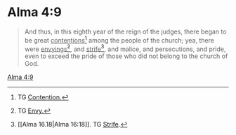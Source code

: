 # Alma 4:9

> And thus, in this eighth year of the reign of the judges, there began to be great <u>contentions</u>[^a] among the people of the church; yea, there were <u>envyings</u>[^b], and <u>strife</u>[^c], and malice, and persecutions, and pride, even to exceed the pride of those who did not belong to the church of God.

[Alma 4:9](https://www.churchofjesuschrist.org/study/scriptures/bofm/alma/4?lang=eng&id=p9#p9)


[^a]: TG [Contention.](https://www.churchofjesuschrist.org/study/scriptures/tg/contention?lang=eng)
[^b]: TG [Envy.](https://www.churchofjesuschrist.org/study/scriptures/tg/envy?lang=eng)
[^c]: [[Alma 16.18|Alma 16:18]]. TG [Strife](https://www.churchofjesuschrist.org/study/scriptures/tg/strife?lang=eng).
